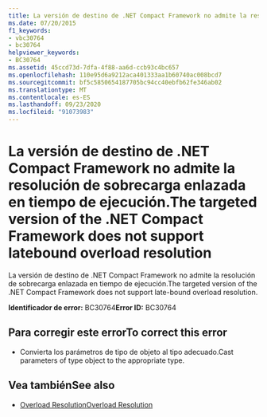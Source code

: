 ```yaml
---
title: La versión de destino de .NET Compact Framework no admite la resolución de sobrecarga enlazada en tiempo de ejecución.
ms.date: 07/20/2015
f1_keywords:
- vbc30764
- bc30764
helpviewer_keywords:
- BC30764
ms.assetid: 45ccd73d-7dfa-4f88-aa6d-ccb93c4bc657
ms.openlocfilehash: 110e95d6a9212aca401333aa1b60740ac008bcd7
ms.sourcegitcommit: bf5c5850654187705bc94cc40ebfb62fe346ab02
ms.translationtype: MT
ms.contentlocale: es-ES
ms.lasthandoff: 09/23/2020
ms.locfileid: "91073983"
---
```

# <a name="the-targeted-version-of-the-net-compact-framework-does-not-support-latebound-overload-resolution"></a><span data-ttu-id="329fe-102">La versión de destino de .NET Compact Framework no admite la resolución de sobrecarga enlazada en tiempo de ejecución.</span><span class="sxs-lookup"><span data-stu-id="329fe-102">The targeted version of the .NET Compact Framework does not support latebound overload resolution</span></span>

<span data-ttu-id="329fe-103">La versión de destino de .NET Compact Framework no admite la resolución de sobrecarga enlazada en tiempo de ejecución.</span><span class="sxs-lookup"><span data-stu-id="329fe-103">The targeted version of the .NET Compact Framework does not support late-bound overload resolution.</span></span>  
  
 <span data-ttu-id="329fe-104">**Identificador de error:** BC30764</span><span class="sxs-lookup"><span data-stu-id="329fe-104">**Error ID:** BC30764</span></span>  
  
## <a name="to-correct-this-error"></a><span data-ttu-id="329fe-105">Para corregir este error</span><span class="sxs-lookup"><span data-stu-id="329fe-105">To correct this error</span></span>  
  
- <span data-ttu-id="329fe-106">Convierta los parámetros de tipo de objeto al tipo adecuado.</span><span class="sxs-lookup"><span data-stu-id="329fe-106">Cast parameters of type object to the appropriate type.</span></span>  
  
## <a name="see-also"></a><span data-ttu-id="329fe-107">Vea también</span><span class="sxs-lookup"><span data-stu-id="329fe-107">See also</span></span>

- [<span data-ttu-id="329fe-108">Overload Resolution</span><span class="sxs-lookup"><span data-stu-id="329fe-108">Overload Resolution</span></span>](../programming-guide/language-features/procedures/overload-resolution.md)
